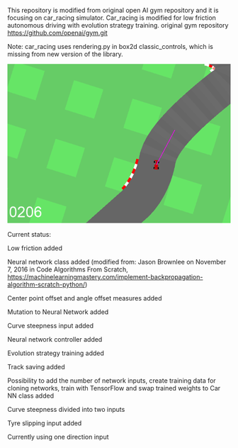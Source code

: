 This repository is modified from original open AI gym repository and it is focusing on car_racing simulator.
Car_racing is modified for low friction autonomous driving with evolution strategy training.
original gym repository https://github.com/openai/gym.git

Note: car_racing uses rendering.py in box2d classic_controls, which is missing from new version of the library.

![Alt Text](acar.png)

Current status:

Low friction added

Neural network class added (modified from: Jason Brownlee on November 7, 2016 in Code Algorithms From Scratch, https://machinelearningmastery.com/implement-backpropagation-algorithm-scratch-python/)

Center point offset and angle offset measures added

Mutation to Neural Network added

Curve steepness input added

Neural network controller added

Evolution strategy training added

Track saving added

Possibility to add the number of network inputs, create training data for cloning networks, train with TensorFlow and swap trained weights to Car NN class added

Curve steepness divided into two inputs

Tyre slipping input added

Currently using one direction input